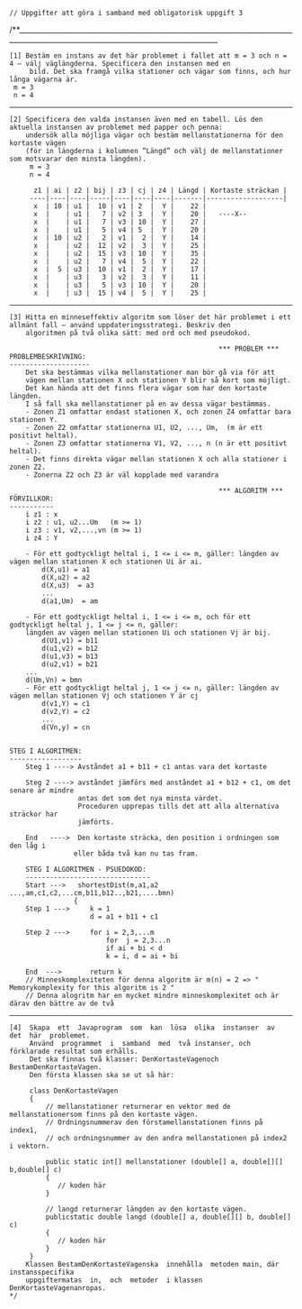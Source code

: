 	// Uppgifter att göra i samband med obligatorisk uppgift 3

/**______________________________________________________________________________________________________________________________________

	[1] Bestäm en instans av det här problemet i fallet att m = 3 och n = 4 – välj väglängderna. Specificera den instansen med en
		 bild. Det ska framgå vilka stationer och vägar som finns, och hur långa vägarna är. 
	 m = 3
	 n = 4
_________________________________________________________________________________________________________________________________________

	[2] Specificera den valda instansen även med en tabell. Lös den aktuella instansen av problemet med papper och penna:
	    undersök alla möjliga vägar och bestäm mellanstationerna för den kortaste vägen 
	    (för in längderna i kolumnen ”Längd” och välj de mellanstationer som motsvarar den minsta längden).
		 m = 3
		 n = 4
		 
		  z1 | ai | z2 | bij | z3 | cj | z4 | Längd | Kortaste sträckan |
		 ----|----|----|-----|----|----|----|-------|-------------------|
		  x  | 10 | u1 |  10 | v1 | 2  |  Y |    22 |					
		  x  |    | u1 |   7 | v2 | 3  |  Y |    20 |	----X-- 
		  x  |    | u1 |   7 | v3 | 10 |  Y |    27 |					
		  x  |    | u1 |   5 | v4 | 5  |  Y |    20 |					
		  x  | 10 | u2 |   2 | v1 |  2 |  Y | 	 14 |					
		  x  |    | u2 |  12 | v2 |  3 |  Y | 	 25 |					
		  x  |    | u2 |  15 | v3 | 10 |  Y | 	 35 |					
		  x  |    | u2 |   7 | v4 |  5 |  Y | 	 22 |					
		  x  |  5 | u3 |  10 | v1 |  2 |  Y | 	 17 |					
		  x  |    | u3 |   3 | v2 |  3 |  Y | 	 11 |					
		  x  |    | u3 |   5 | v3 | 10 |  Y | 	 20 |					
		  x  |    | u3 |  15 | v4 |  5 |  Y | 	 25 |					
		  
_________________________________________________________________________________________________________________________________________		  
		  
	
	[3] Hitta en minneseffektiv algoritm som löser det här problemet i ett allmänt fall – använd uppdateringsstrategi. Beskriv den
		algoritmen på två olika sätt: med ord och med pseudokod.
		
	 													*** PROBLEM ***
	PROBLEMBESKRIVNING:
	--------------------
		Det ska bestämmas vilka mellanstationer man bör gå via för att 
		vägen mellan stationen X och stationen Y blir så kort som möjligt.
	    Det kan hända att det finns flera vägar som har den kortaste längden. 
	    I så fall ska mellanstationer på en av dessa vägar bestämmas.
		- Zonen Z1 omfattar endast stationen X, och zonen Z4 omfattar bara stationen Y. 
		- Zonen Z2 omfattar stationerna U1, U2, ..., Um,  (m är ett positivt heltal).
		- Zonen Z3 omfattar stationerna V1, V2, ..., n (n är ett positivt heltal).
		- Det finns direkta vägar mellan stationen X och alla stationer i zonen Z2.
		- Zonerna Z2 och Z3 är väl kopplade med varandra
														
														*** ALGORITM ***
	FÖRVILLKOR:
	-----------
		i z1 : x
		i z2 : u1, u2...Um   (m >= 1)
		i z3 : v1, v2,...,vn (m >= 1)
		i z4 : Y
		
		- För ett godtyckligt heltal i, 1 <= i <= m, gäller: längden av vägen mellan stationen X och stationen Ui är ai.
			d(X,u1) = a1
			d(X,u2) = a2
			d(X,u3)  = a3
			...
			d(a1,Um)  = am
		
		- För ett godtyckligt heltal i, 1 <= i <= m, och för ett godtyckligt heltal j, 1 <= j <= n, gäller: 
		längden av vägen mellan stationen Ui och stationen Vj är bij.
			d(U1,v1) = b11
			d(u1,v2) = b12
			d(u1,v3) = b13
			d(u2,v1) = b21
		...
		d(Um,Vn) = bmn
		- För ett godtyckligt heltal j, 1 <= j <= n, gäller: längden av vägen mellan stationen Vj och stationen Y är cj
			d(v1,Y) = c1
			d(v2,Y) = c2
			...
			d(Vn,y) = cn

		
	STEG I ALGORITMEN:
	------------------
		Steg 1 ----> Avståndet a1 + b11 + c1 antas vara det kortaste
		
		Steg 2 ----> avståndet jämförs med anståndet a1 + b12 + c1, om det senare är mindre
					 antas det som det nya minsta värdet.
					 Proceduren upprepas tills det att alla alternativa sträckor har
					 jämförts.
					 
		End   ---->  Den kortaste sträcka, den position i ordningen som den låg i 
					eller båda två kan nu tas fram.
		
		STEG I ALGORITMEN - PSUEDOKOD:
		-------------------------------
		Start ---> 	 shortestDist(m,a1,a2 ...,am,c1,c2,...cm,b11,b12..,b21,....bmn)
			 		{
		Step 1 ---> 	k = 1
						d = a1 + b11 + c1
						
		Step 2 --->	 	for i = 2,3,...m
							for  j = 2,3...n
			 				if ai + bi < d
			 				k = i, d = ai + bi
		
		End  --->		return k
		// Minneskomplexiteten för denna algoritm är m(n) = 2 => " Memorykomplexity for this algoritm is 2 "
		// Denna alogritm har en mycket mindre minneskomplexitet och är därav den bättre av de två
		
_________________________________________________________________________________________________________________________________________		
	
	[4]  Skapa  ett  Javaprogram  som  kan  lösa  olika  instanser  av  det  här  problemet.
	  	 Använd  programmet  i  samband  med  två instanser, och förklarade resultat som erhålls.	
		 Det ska finnas två klasser: DenKortasteVagenoch BestamDenKortasteVagen.  
		 Den första klassen ska se ut så här:
		 
		 class DenKortasteVagen
		 {
			 // mellanstationer returnerar en vektor med de mellanstationersom finns på den kortaste vägen.
			 // Ordningsnummerav den förstamellanstationen finns på index1, 
			 // och ordningsnummer av den andra mellanstationen på index2 i vektorn.
			
			 public static int[] mellanstationer (double[] a, double[][] b,double[] c)
			 {
			 	// koden här
			 }
			 
			 // langd returnerar längden av den kortaste vägen.
			 publicstatic double langd (double[] a, double[][] b, double[] c)
			 {
			 	// koden här
		 	 }
		 }
		Klassen BestamDenKortasteVagenska  innehålla  metoden main, där instansspecifika
 		uppgiftermatas  in,  och  metoder  i klassen DenKortasteVagenanropas. 
	*/

